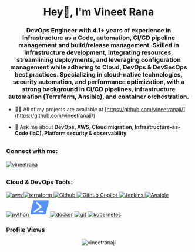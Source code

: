 <h1 align="center">Hey👋, I'm Vineet Rana</h1>
<h3 align="center"> DevOps Engineer with 4.1+ years of experience in Infrastructure as a Code, automation, CI/CD pipeline management and build/release management. Skilled in infrastructure development, integrating resources, streamlining deployments, and leveraging configuration management while adhering to Cloud, DevOps & DevSecOps best practices. Specializing in cloud-native technologies, security automation, and performance optimization, with a strong background in CI/CD pipelines, infrastructure automation (Terraform, Ansible), and container orchestration.
</h3>


- 👨‍💻 All of my projects are available at [https://github.com/vineetranaji/](https://github.com/vineetranaji/)

- 💬 Ask me about **DevOps, AWS, Cloud migration, Infrastructure-as-Code (IaC), Platform security & observability**

## <h3 align="left">Connect with me:</h3>
<p align="left">
<a href="https://linkedin.com/in/vineetrana" target="blank"><img align="center" src="https://raw.githubusercontent.com/rahuldkjain/github-profile-readme-generator/master/src/images/icons/Social/linked-in-alt.svg" alt="vineetrana" height="30" width="50" /></a>
</p>

## <h3 align="left">Cloud & DevOps Tools:</h3>
<p align="left">

<a href="https://https://aws.amazon.com/" target="_blank" rel="noreferrer">
    <img
      src="https://www.vectorlogo.zone/logos/amazon_aws/amazon_aws-ar21.svg"
      alt="aws"
      width="80"
      height="50"
    />
  </a>
  
  <a href="https://developer.hashicorp.com/terraform" target="_blank" rel="noreferrer">
    <img
      src="https://www.vectorlogo.zone/logos/terraformio/terraformio-icon.svg"
      alt="terraform"
      width="50"
      height="50"
    />
  </a>
<a href="https://github.com/" target="_blank" rel="noreferrer">
    <img
      src="https://www.vectorlogo.zone/logos/github/github-ar21.svg"
      alt="Github"
      width="70"
      height="50"
    />
  </a>

  <a href="https://github.com/copilot" target="_blank" rel="noreferrer">
    <img
      src="https://www.vectorlogo.zone/logos/github_copilot/github_copilot-ar21.svg"
      alt="Github Copilot"
      width="100"
      height="50"
    />
  </a>
  
  <a href="https://https://www.jenkins.io/" target="_blank" rel="noreferrer">
    <img
      src="https://www.vectorlogo.zone/logos/jenkins/jenkins-ar21.svg"
      alt="Jenkins"
      width="65"
      height="50"
    />
  </a>

<a href="https://https://www.redhat.com/en/ansible-collaborative/" target="_blank" rel="noreferrer">
    <img
      src="https://www.vectorlogo.zone/logos/ansible/ansible-ar21.svg"
      alt="Ansible"
      width="65"
      height="50"
    />
  </a>
  
  <a href="https://www.python.org/" target="_blank" rel="noreferrer">
    <img
      src="https://www.vectorlogo.zone/logos/python/python-icon.svg"
      alt="python"
      width="50"
      height="50"
    />
  </a>

  <a href="https://learn.microsoft.com/en-us/powershell/" target="_blank" rel="noreferrer">
    <img
      src="https://raw.githubusercontent.com/devicons/devicon/refs/heads/master/icons/powershell/powershell-original.svg"
      alt="powershell"
      width="50"
      height="50"
    />
  </a>
  
  <a href="https://www.docker.com/" target="_blank" rel="noreferrer">
    <img
      src="https://www.vectorlogo.zone/logos/docker/docker-icon.svg"
      alt="docker"
      width="50"
      height="50"
    />
  </a>

  <a href="https://git-scm.com/" target="_blank" rel="noreferrer">
    <img
      src="https://www.vectorlogo.zone/logos/git-scm/git-scm-icon.svg"
      alt="git"
      width="50"
      height="50"
    />
  </a>
  <a href="https://kubernetes.io" target="_blank" rel="noreferrer">
    <img
      src="https://www.vectorlogo.zone/logos/kubernetes/kubernetes-icon.svg"
      alt="kubernetes"
      width="50"
      height="50"
    />
  </a>
</p>

### Profile Views
<p align="center"> <img src="https://komarev.com/ghpvc/?username=vineetranaji&label=Profile%20views&color=0e75b6&style=flat" alt="vineetranaji" /> </p>
